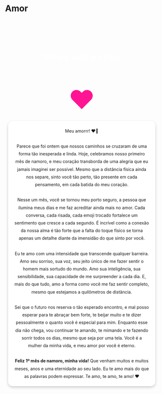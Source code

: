 # Amor
<!DOCTYPE html>
<html lang="pt-BR">
<head>
  <meta charset="UTF-8">
  <meta name="viewport" content="width=device-width, initial-scale=1.0">
  <title>Feliz 1º mês de namoro</title>
  <style>
    @keyframes surgirSuave {
      0% { opacity: 0; transform: translateY(20px); }
      100% { opacity: 1; transform: translateY(0); }
    }

    body {
      margin: 0;
      padding: 0;
      font-family: 'Arial', sans-serif;
      background: linear-gradient(to bottom, pink, orange);
    }

    .container {
      min-height: 100vh;
      display: flex;
      flex-direction: column;
      align-items: center;
      justify-content: flex-start;
      padding: 20px 10px;
    }

    .titulo {
      color: white;
      font-size: 2em;
      font-weight: bold;
      text-align: center;
      margin-bottom: 20px;
      animation: surgirSuave 2s ease-in-out;
    }

    .cora {
      font-size: 6em;
      color: #FF1493;
      margin-bottom: 20px;
      text-align: center;
    }

    .texto {
      background: rgba(255,255,255,0.95);
      border-radius: 15px;
      padding: 20px;
      text-align: center;
      line-height: 1.8;
      max-width: 100%;
      box-shadow: 0 4px 10px rgba(0,0,0,0.2);
      font-size: 1em;
    }
  </style>
</head>
<body>

  <!-- MÚSICA -->
  <audio id="musica" src="musica.mp3" loop></audio>
  <script>
    document.addEventListener('click', function tocarMusica() {
      const audio = document.getElementById('musica');
      audio.play().catch(() => {});
      document.removeEventListener('click', tocarMusica);
    });
  </script>

  <div class="container">
    <div class="titulo">Feliz 1º mês de namoro, meu amor!</div>
    <h1 style="color: white; font-size: 1.8em; margin-bottom: 10px; text-align: center;">Você é tudo pra mim</h1>
    <h2 style="color: black; font-size: 1.2em; animation: surgirSuave 2s ease-in-out; margin-bottom: 20px; text-align: center;">Eu te amo Isabela</h2>
    <div class="cora">❤️</div>
    <div class="texto">
      Meu amorrr! ❤️‍🔥<br><br>
      Parece que foi ontem que nossos caminhos se cruzaram de uma forma tão inesperada e linda. Hoje, celebramos nosso primeiro mês de namoro, e meu coração transborda de uma alegria que eu jamais imaginei ser possível. Mesmo que a distância física ainda nos separe, sinto você tão perto, tão presente em cada pensamento, em cada batida do meu coração. <br><br>
      Nesse um mês, você se tornou meu porto seguro, a pessoa que ilumina meus dias e me faz acreditar ainda mais no amor. Cada conversa, cada risada, cada emoji trocado fortalece um sentimento que cresce a cada segundo. É incrível como a conexão da nossa alma é tão forte que a falta do toque físico se torna apenas um detalhe diante da imensidão do que sinto por você. <br><br>
      Eu te amo com uma intensidade que transcende qualquer barreira. Amo seu sorriso, sua voz, seu jeito único de me fazer sentir o homem mais sortudo do mundo. Amo sua inteligência, sua sensibilidade, sua capacidade de me surpreender a cada dia. E, mais do que tudo, amo a forma como você me faz sentir completo, mesmo que estejamos a quilômetros de distância. <br><br>
      Sei que o futuro nos reserva o tão esperado encontro, e mal posso esperar para te abraçar bem forte, te beijar muito e te dizer pessoalmente o quanto você é especial para mim. Enquanto esse dia não chega, vou continuar te amando, te mimando e te fazendo sorrir todos os dias, mesmo que seja por uma tela. Você é a mulher da minha vida, e meu amor por você é eterno. <br><br>
      <strong>Feliz 1º mês de namoro, minha vida!</strong> Que venham muitos e muitos meses, anos e uma eternidade ao seu lado. Eu te amo mais do que as palavras podem expressar. Te amo, te amo, te amo! ♥️
    </div>
  </div>
</body>
</html>
